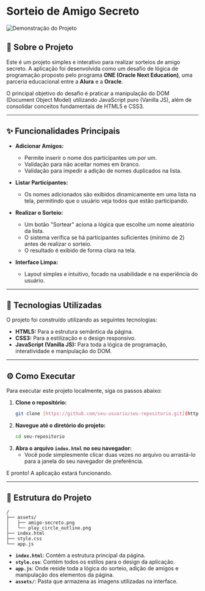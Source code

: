 # Sorteio de Amigo Secreto

![Demonstração do Projeto](assets/amigo-secreto.png)

## 📖 Sobre o Projeto

Este é um projeto simples e interativo para realizar sorteios de amigo secreto. A aplicação foi desenvolvida como um desafio de lógica de programação proposto pelo programa **ONE (Oracle Next Education)**, uma parceria educacional entre a **Alura** e a **Oracle**.

O principal objetivo do desafio é praticar a manipulação do DOM (Document Object Model) utilizando JavaScript puro (Vanilla JS), além de consolidar conceitos fundamentais de HTML5 e CSS3.

---

## ✨ Funcionalidades Principais

-   **Adicionar Amigos:**
    -   Permite inserir o nome dos participantes um por um.
    -   Validação para não aceitar nomes em branco.
    -   Validação para impedir a adição de nomes duplicados na lista.

-   **Listar Participantes:**
    -   Os nomes adicionados são exibidos dinamicamente em uma lista na tela, permitindo que o usuário veja todos que estão participando.

-   **Realizar o Sorteio:**
    -   Um botão "Sortear" aciona a lógica que escolhe um nome aleatório da lista.
    -   O sistema verifica se há participantes suficientes (mínimo de 2) antes de realizar o sorteio.
    -   O resultado é exibido de forma clara na tela.

-   **Interface Limpa:**
    -   Layout simples e intuitivo, focado na usabilidade e na experiência do usuário.

---

## 🚀 Tecnologias Utilizadas

O projeto foi construído utilizando as seguintes tecnologias:

-   **HTML5:** Para a estrutura semântica da página.
-   **CSS3:** Para a estilização e o design responsivo.
-   **JavaScript (Vanilla JS):** Para toda a lógica de programação, interatividade e manipulação do DOM.

---

## ⚙️ Como Executar

Para executar este projeto localmente, siga os passos abaixo:

1.  **Clone o repositório:**
    ```bash
    git clone [https://github.com/seu-usuario/seu-repositorio.git](https://github.com/seu-usuario/seu-repositorio.git)
    ```
2.  **Navegue até o diretório do projeto:**
    ```bash
    cd seu-repositorio
    ```
3.  **Abra o arquivo `index.html` no seu navegador:**
    -   Você pode simplesmente clicar duas vezes no arquivo ou arrastá-lo para a janela do seu navegador de preferência.

E pronto! A aplicação estará funcionando.

---

## 📁 Estrutura do Projeto

```
/
├── assets/
│   ├── amigo-secreto.png
│   └── play_circle_outline.png
├── index.html
├── style.css
└── app.js
```

-   **`index.html`**: Contém a estrutura principal da página.
-   **`style.css`**: Contém todos os estilos para o design da aplicação.
-   **`app.js`**: Onde reside toda a lógica do sorteio, adição de amigos e manipulação dos elementos da página.
-   **`assets/`**: Pasta que armazena as imagens utilizadas na interface.
